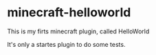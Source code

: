 # minecraft-helloworld
This is my firts minecraft plugin, called HelloWorld

It's only a startes plugin to do some tests.
